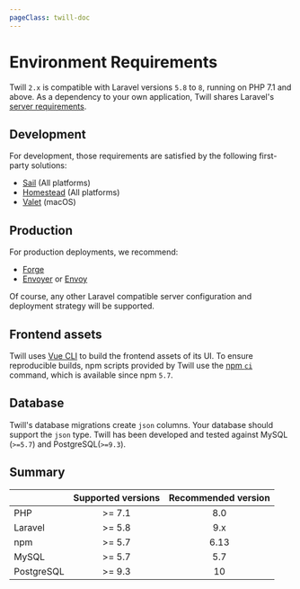 ```yaml
---
pageClass: twill-doc
---
```


# Environment Requirements

Twill `2.x` is compatible with Laravel versions `5.8` to `8`, running on PHP 7.1 and above. As a dependency to your own application, Twill shares Laravel's [server requirements](https://laravel.com/docs/8.x/deployment#server-requirements).

## Development

For development, those requirements are satisfied by the following first-party solutions:

- [Sail](https://laravel.com/docs/8.x/sail) (All platforms)
- [Homestead](https://laravel.com/docs/8.x/homestead) (All platforms)
- [Valet](https://laravel.com/docs/8.x/valet) (macOS)

## Production

For production deployments, we recommend:

- [Forge](https://forge.laravel.com)
- [Envoyer](https://envoyer.io) or [Envoy](https://laravel.com/docs/8.x/envoy)

Of course, any other Laravel compatible server configuration and deployment strategy will be supported.

## Frontend assets

Twill uses [Vue CLI](https://cli.vuejs.org/) to build the frontend assets of its UI. To ensure reproducible builds, npm scripts provided by Twill use the [npm `ci`](https://blog.npmjs.org/post/171556855892/introducing-npm-ci-for-faster-more-reliable) command, which is available since npm `5.7`.

## Database

Twill's database migrations create `json` columns. Your database should support the `json` type. Twill has been developed and tested against MySQL (`>=5.7`) and PostgreSQL(`>=9.3`).

## Summary

|            | Supported versions | Recommended version |
|:-----------|:------------------:|:-------------------:|
| PHP        | >= 7.1             | 8.0                 |
| Laravel    | >= 5.8             | 9.x                 |
| npm        | >= 5.7             | 6.13                |
| MySQL      | >= 5.7             | 5.7                 |
| PostgreSQL | >= 9.3             | 10                  |

